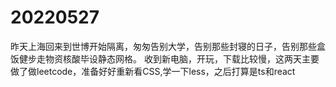 # 20220527
昨天上海回来到世博开始隔离，匆匆告别大学，告别那些封寝的日子，告别那些盒饭健步走物资核酸毕设静态网格。
收到新电脑，开玩，下载比较慢，这两天主要做了做leetcode，准备好好重新看CSS,学一下less，之后打算是ts和react
